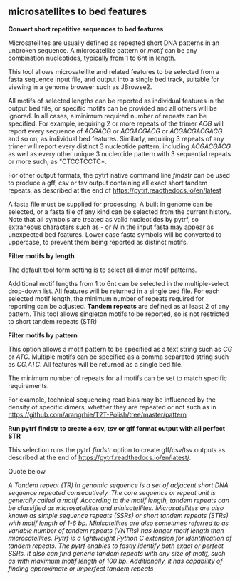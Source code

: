 ## microsatellites to bed features

 **Convert short repetitive sequences to bed features**

 Microsatellites are usually defined as repeated short DNA patterns in an unbroken sequence.
 A microsatellite pattern or *motif* can be any combination nucleotides, typically from 1 to 6nt in length.
 
 This tool allows microsatellite and related features to be selected from a fasta sequence input file, and output into a single bed track, suitable for viewing in a genome browser such as JBrowse2.

 All motifs of selected lengths can be reported as individual features in the output bed file, or specific motifs can be provided and all
 others will be ignored. In all cases, a minimum required number of repeats can be specified. For example, requiring 2 or more repeats of the trimer *ACG* will report 
 every sequence of *ACGACG* or *ACGACGACG* or *ACGACGACGACG* and so on, as individual bed features.  Similarly, requiring 3 repeats of any trimer will 
 report every distinct 3 nucleotide pattern, including *ACGACGACG* as well as every other unique 3 nucleotide pattern with 3 sequential repeats or more such, as "CTCCTCCTC*.

 For other output formats, the pytrf native command line *findstr* can be used to produce a gff, csv or tsv output containing all exact short tandem repeats, as 
 described at the end of https://pytrf.readthedocs.io/en/latest

 A fasta file must be supplied for processing. A built in genome can be selected, or a fasta file of any kind can be selected from the current history. Note that all 
 symbols are treated as valid nucleotides by pytrf, so extraneous characters such as *-* or *N* in the input fasta may appear as unexpected bed features. Lower case fasta symbols will be converted
 to uppercase, to prevent them being reported as distinct motifs.


 **Filter motifs by length**
 
 The default tool form setting is to select all dimer motif patterns. 
 
 Additional motif lengths from 1 to 6nt can be selected in the multiple-select drop-down list. All features will be returned in a single bed file. For each selected motif length, 
 the minimum number of repeats required for reporting can be adjusted. **Tandem repeats** are defined as at least 2 of any pattern. This tool allows singleton motifs to be reported,
 so is not restricted to short tandem repeats (STR)

 **Filter motifs by pattern**

 This option allows a motif pattern to be specified as a text string such as *CG* or *ATC*. Multiple motifs can be specified as a comma separated string such as *CG,ATC*.
 All features will be returned as a single bed file.

 The minimum number of repeats for all motifs can be set to match specific requirements.

 For example, technical sequencing read bias may be influenced by the density of specific dimers, whether they are repeated or not
 such as in https://github.com/arangrhie/T2T-Polish/tree/master/pattern
 
 **Run pytrf findstr to create a csv, tsv or gff format output with all perfect STR**

This selection runs the pytrf *findstr* option to create gff/csv/tsv outputs as described at the end of https://pytrf.readthedocs.io/en/latest/. 

Quote below

*A Tandem repeat (TR) in genomic sequence is a set of adjacent short DNA sequence repeated consecutively. The core sequence or repeat unit is generally called a motif. 
According to the motif length, tandem repeats can be classified as microsatellites and minisatellites. Microsatellites are also known as simple sequence repeats (SSRs) 
or short tandem repeats (STRs) with motif length of 1-6 bp. Minisatellites are also sometimes referred to as variable number of tandem repeats (VNTRs) has longer motif length than microsatellites.
Pytrf is a lightweight Python C extension for identification of tandem repeats. The pytrf enables to fastly identify both exact or perfect SSRs.
It also can find generic tandem repeats with any size of motif, such as with maximum motif length of 100 bp. Additionally, it has capability of finding approximate or imperfect tandem repeats*

 